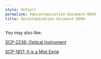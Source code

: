 ```yaml
---
style: default
permalink: Xdecontamination-document-0094
title: decontamination-document-0094
---
```

You may also like:

[SCP-2236: Optical Instrument](http://scp-wiki.net/scp-2236)

[SCP-1817: It is a Mist Eerie](http://scp-wiki.net/scp-1817)
